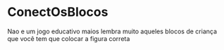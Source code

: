 # ConectOsBlocos
Nao e um jogo educativo maios lembra muito aqueles blocos de criança que você tem que colocar a figura correta 
